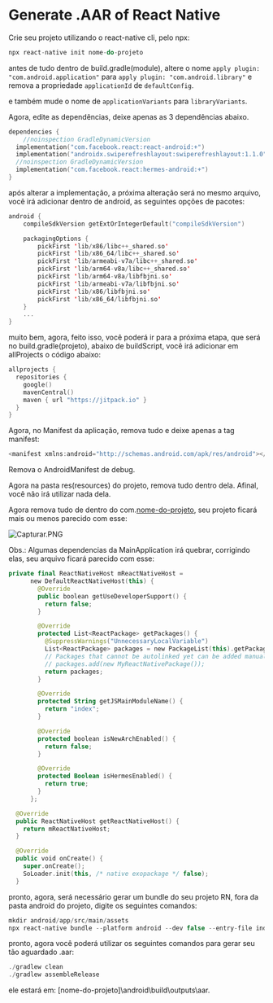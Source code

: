 # Generate .AAR of React Native

Crie seu projeto utilizando o react-native cli, pelo npx:

```jsx
npx react-native init nome-do-projeto
```

antes de tudo dentro de build.gradle(module), altere o nome `apply plugin: "com.android.application"` para `apply plugin: "com.android.library"` e remova a propriedade `applicationId` de `defaultConfig`.

e também mude o nome de `applicationVariants` para `libraryVariants`.

Agora, edite as dependências, deixe apenas as 3 dependências abaixo.

```kotlin
dependencies {
	//noinspection GradleDynamicVersion
  implementation("com.facebook.react:react-android:+")
  implementation("androidx.swiperefreshlayout:swiperefreshlayout:1.1.0")
  //noinspection GradleDynamicVersion
  implementation("com.facebook.react:hermes-android:+")
}
```

após alterar a implementação, a próxima alteração será no mesmo arquivo, você irá adicionar dentro de android, as seguintes opções de pacotes:

```kotlin
android {
	compileSdkVersion getExtOrIntegerDefault("compileSdkVersion")

	packagingOptions {
	    pickFirst 'lib/x86/libc++_shared.so'
	    pickFirst 'lib/x86_64/libc++_shared.so'
	    pickFirst 'lib/armeabi-v7a/libc++_shared.so'
	    pickFirst 'lib/arm64-v8a/libc++_shared.so'
	    pickFirst 'lib/arm64-v8a/libfbjni.so'
	    pickFirst 'lib/armeabi-v7a/libfbjni.so'
	    pickFirst 'lib/x86/libfbjni.so'
	    pickFirst 'lib/x86_64/libfbjni.so'
	}
	...
}
```

muito bem, agora, feito isso, você poderá ir para a próxima etapa, que será no build.gradle(projeto), abaixo de buildScript, você irá adicionar em allProjects o código abaixo:

```kotlin
allprojects {
  repositories {
    google()
    mavenCentral()
    maven { url "https://jitpack.io" }
  }
}
```

Agora, no Manifest da aplicação, remova tudo e deixe apenas a tag manifest:

```kotlin
<manifest xmlns:android="http://schemas.android.com/apk/res/android"></manifest>
```

Remova o AndroidManifest de debug.

Agora na pasta res(resources) do projeto, remova tudo dentro dela. Afinal, você não irá utilizar nada dela.

Agora remova tudo de dentro do com.[nome-do-projeto](debug), seu projeto ficará mais ou menos parecido com esse:

 

![Capturar.PNG](https://s3-us-west-2.amazonaws.com/secure.notion-static.com/8f0aa16a-f8b9-48d0-bb5e-dc858bd84e98/Capturar.png)

Obs.: Algumas dependencias da MainApplication irá quebrar, corrigindo elas, seu arquivo ficará parecido com esse:

```kotlin
private final ReactNativeHost mReactNativeHost =
      new DefaultReactNativeHost(this) {
        @Override
        public boolean getUseDeveloperSupport() {
          return false;
        }

        @Override
        protected List<ReactPackage> getPackages() {
          @SuppressWarnings("UnnecessaryLocalVariable")
          List<ReactPackage> packages = new PackageList(this).getPackages();
          // Packages that cannot be autolinked yet can be added manually here, for example:
          // packages.add(new MyReactNativePackage());
          return packages;
        }

        @Override
        protected String getJSMainModuleName() {
          return "index";
        }

        @Override
        protected boolean isNewArchEnabled() {
          return false;
        }

        @Override
        protected Boolean isHermesEnabled() {
          return true;
        }
      };

  @Override
  public ReactNativeHost getReactNativeHost() {
    return mReactNativeHost;
  }

  @Override
  public void onCreate() {
    super.onCreate();
    SoLoader.init(this, /* native exopackage */ false);
  }
```

pronto, agora, será necessário gerar um bundle do seu projeto RN, fora da pasta android do projeto, digite os seguintes comandos:

```kotlin
mkdir android/app/src/main/assets
npx react-native bundle --platform android --dev false --entry-file index.js --bundle-output android/app/src/main/assets/index.android.bundle --assets-dest android/app/src/main/res
```

pronto, agora você poderá utilizar os seguintes comandos para gerar seu tão aguardado .aar:

```kotlin
./gradlew clean
./gradlew assembleRelease
```

ele estará em: [nome-do-projeto]\android\build\outputs\aar.
